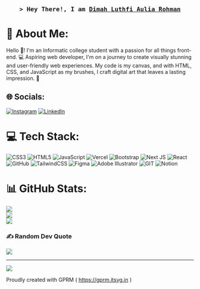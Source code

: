 <h3 align="center">
        <samp>&gt; Hey There!, I am 
                <b><a target="_blank" href="https://github.com/dimdimah">Dimah Luthfi Aulia Rohman</a></b>
        </samp>
</h3>

# 💫 About Me:
Hello 👋! I'm an Informatic college student with a passion for all things front-end. 💻 Aspiring web developer, I'm on a journey to create visually stunning and user-friendly web experiences. My code is my canvas, and with HTML, CSS, and JavaScript as my brushes, I craft digital art that leaves a lasting impression. 🎨


## 🌐 Socials:
[![Instagram](https://img.shields.io/badge/Instagram-%23E4405F.svg?logo=Instagram&logoColor=white)](https://instagram.com/dim.dimmm_) [![LinkedIn](https://img.shields.io/badge/LinkedIn-%230077B5.svg?logo=linkedin&logoColor=white)](https://linkedin.com/in/dimah-luthfi-aulia-rohman) 

# 💻 Tech Stack:
![CSS3](https://img.shields.io/badge/css3-%231572B6.svg?style=for-the-badge&logo=css3&logoColor=white) ![HTML5](https://img.shields.io/badge/html5-%23E34F26.svg?style=for-the-badge&logo=html5&logoColor=white) ![JavaScript](https://img.shields.io/badge/javascript-%23323330.svg?style=for-the-badge&logo=javascript&logoColor=%23F7DF1E) ![Vercel](https://img.shields.io/badge/vercel-%23000000.svg?style=for-the-badge&logo=vercel&logoColor=white) ![Bootstrap](https://img.shields.io/badge/bootstrap-%23563D7C.svg?style=for-the-badge&logo=bootstrap&logoColor=white) ![Next JS](https://img.shields.io/badge/Next-black?style=for-the-badge&logo=next.js&logoColor=white) ![React](https://img.shields.io/badge/react-%2320232a.svg?style=for-the-badge&logo=react&logoColor=%2361DAFB) ![GitHub](https://img.shields.io/badge/GitHub-%23121011.svg?style=for-the-badge&logo=github&logoColor=white) ![TailwindCSS](https://img.shields.io/badge/tailwindcss-%2338B2AC.svg?style=for-the-badge&logo=tailwind-css&logoColor=white) ![Figma](https://img.shields.io/badge/figma-%23F24E1E.svg?style=for-the-badge&logo=figma&logoColor=white) ![Adobe Illustrator](https://img.shields.io/badge/adobeillustrator-%23FF9A00.svg?style=for-the-badge&logo=adobeillustrator&logoColor=white) ![GIT](https://img.shields.io/badge/Git-fc6d26?style=for-the-badge&logo=git&logoColor=white) ![Notion](https://img.shields.io/badge/Notion-%23000000.svg?style=for-the-badge&logo=notion&logoColor=white)
# 📊 GitHub Stats:
![](https://github-readme-stats.vercel.app/api?username=dimdimah&theme=tokyonight&hide_border=true&include_all_commits=false&count_private=false)<br/>
![](https://github-readme-streak-stats.herokuapp.com/?user=dimdimah&theme=tokyonight&hide_border=true)<br/>
![](https://github-readme-stats.vercel.app/api/top-langs/?username=dimdimah&theme=tokyonight&hide_border=true&include_all_commits=false&count_private=false&layout=compact)

### ✍️ Random Dev Quote
![](https://quotes-github-readme.vercel.app/api?type=horizontal&theme=tokyonight)

---
[![](https://visitcount.itsvg.in/api?id=dimdimah&icon=3&color=0)](https://visitcount.itsvg.in)

Proudly created with GPRM ( https://gprm.itsvg.in )
